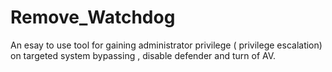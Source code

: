 # Remove_Watchdog
An esay to use tool for gaining administrator privilege ( privilege escalation) on  targeted system bypassing , disable defender and turn of AV.
